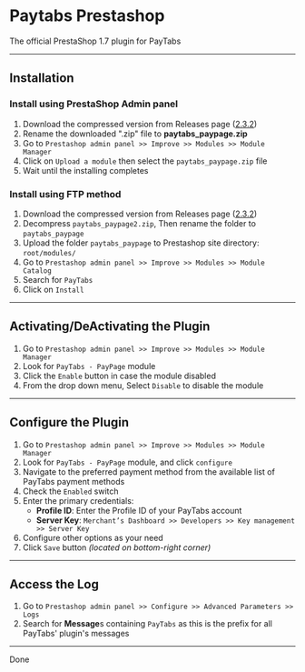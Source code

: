# Paytabs Prestashop

The official PrestaShop 1.7 plugin for PayTabs

- - -

## Installation

### Install using PrestaShop Admin panel

1. Download the compressed version from Releases page ([2.3.2](https://github.com/paytabscom/paytabs-prestashop1.7/releases/download/2.3.2/paytabs_paypage2.zip))
2. Rename the downloaded ".zip" file to **paytabs_paypage.zip**
3. Go to `Prestashop admin panel >> Improve >> Modules >> Module Manager`
4. Click on `Upload a module` then select the `paytabs_paypage.zip` file
5. Wait until the installing completes

### Install using FTP method

1. Download the compressed version from Releases page ([2.3.2](https://github.com/paytabscom/paytabs-prestashop1.7/releases/download/2.3.2/paytabs_paypage2.zip))
2. Decompress `paytabs_paypage2.zip`, Then rename the folder to `paytabs_paypage`
3. Upload the folder `paytabs_paypage` to Prestashop site directory: `root/modules/`
4. Go to `Prestashop admin panel >> Improve >> Modules >> Module Catalog`
5. Search for `PayTabs`
6. Click on `Install`

- - -

## Activating/DeActivating the Plugin

1. Go to `Prestashop admin panel >> Improve >> Modules >> Module Manager`
2. Look for `PayTabs - PayPage` module
3. Click the `Enable` button in case the module disabled
4. From the drop down menu, Select `Disable` to disable the module

- - -

## Configure the Plugin

1. Go to `Prestashop admin panel >> Improve >> Modules >> Module Manager`
2. Look for `PayTabs - PayPage` module, and click `configure`
3. Navigate to the preferred payment method from the available list of PayTabs payment methods
4. Check the `Enabled` switch
5. Enter the primary credentials:
   - **Profile ID**: Enter the Profile ID of your PayTabs account
   - **Server Key**: `Merchant’s Dashboard >> Developers >> Key management >> Server Key`
6. Configure other options as your need
7. Click `Save` button *(located on bottom-right corner)*

- - -

## Access the Log

1. Go to `Prestashop admin panel >> Configure >> Advanced Parameters >> Logs`
2. Search for **Message**s containing `PayTabs` as this is the prefix for all PayTabs' plugin's messages

- - -

Done
